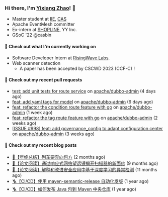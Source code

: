 ### Hi there, I'm [Yixiang Zhao](https://yinxiu.in)! 👋 

- Master student at [IIE](http://www.iie.ac.cn/), [CAS](https://www.cas.cn/)
- Apache EventMesh committer
- Ex-intern at [SHOPLINE](https://www.shopline.com/), YY Inc.
- GSoC '22 @casbin

#### 🔭 Check out what I'm currently working on

- Software Developer Intern at [RisingWave Labs](https://www.risingwave-labs.com/).
- Web scanner detection
  - A paper has been accepted by CSCWD 2023 (CCF-C) !

#### 🔨 Check out my recent pull requests

- [test: add unit tests for route service](https://github.com/apache/dubbo-admin/pull/1058) on [apache/dubbo-admin](https://github.com/apache/dubbo-admin) (4 days ago)
- [feat: add yaml tags for model](https://github.com/apache/dubbo-admin/pull/1056) on [apache/dubbo-admin](https://github.com/apache/dubbo-admin) (6 days ago)
- [feat: refactor the condition route feature with go](https://github.com/apache/dubbo-admin/pull/1052) on [apache/dubbo-admin](https://github.com/apache/dubbo-admin) (1 week ago)
- [feat: refactor the tag route feature with go](https://github.com/apache/dubbo-admin/pull/1030) on [apache/dubbo-admin](https://github.com/apache/dubbo-admin) (2 weeks ago)
- [[ISSUE #998] feat: add governance_config to adapt configuration center](https://github.com/apache/dubbo-admin/pull/1007) on [apache/dubbo-admin](https://github.com/apache/dubbo-admin) (3 weeks ago)

#### 📜 Check out my recent blog posts

- [🤡【年终总结】列车要奔向何方](https://yinxiu.in/2023/review-2022.html) (2 months ago)
- [📘【论文阅读】通过响应式网络望远镜揭开扫描器的新面纱](https://yinxiu.in/2022/paper-share-spoki.html) (9 months ago)
- [📘【论文阅读】解释和改进安全应用中基于深度学习的异常检测](https://yinxiu.in/2022/paper-share-deepaid.html) (11 months ago)
- [🪜【CI/CD】使用 maven-semantic-release 自动化发版](https://yinxiu.in/2021/maven-semantic-release.html) (1 year ago)
- [🪜【CI/CD】如何发布 Java 包到 Maven 中央仓库](https://yinxiu.in/2021/publish-to-maven.html) (1 year ago)





